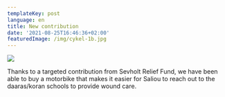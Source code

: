 ```yaml
---
templateKey: post
language: en
title: New contribution
date: '2021-08-25T16:46:36+02:00'
featuredImage: /img/cykel-1b.jpg
---
```

![](/img/cykel-1b.jpg)

Thanks to a targeted contribution from Sevholt Relief Fund, we have been able to buy a motorbike that makes it easier for Saliou to reach out to the daaras/koran schools to provide wound care.
